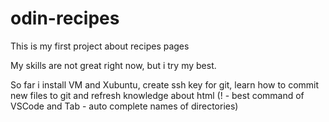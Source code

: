 # odin-recipes

This is my first project about recipes pages

My skills are not great right now, but i try my best.

So far i install VM and Xubuntu, create ssh key for git,
learn how to commit new files to git and refresh knowledge
about html (! - best command of VSCode and Tab - auto 
complete names of directories)